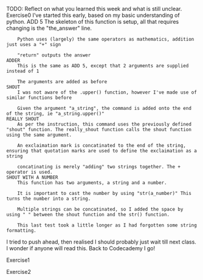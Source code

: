 TODO: Reflect on what you learned this week and what is still unclear.
Exercise0
    I've started this early, based on my basic understanding of python.
    ADD 5
        The skeleton of this function is setup, all that requires changing is the "the_answer" line.
        
        Python uses (largely) the same operators as mathematics, addition just uses a "+" sign
        
        "return" outputs the answer
    ADDER
        This is the same as ADD 5, except that 2 arguments are supplied instead of 1

        The arguments are added as before
    SHOUT
        I was not aware of the .upper() function, however I've made use of similar functions before

        Given the argument "a_string", the command is added onto the end of the string, ie "a_string.upper()"
    REALLY SHOUT
        As per the instruction, this command uses the previously defined "shout" function. The really_shout function calls the shout function using the same argument.

        An exclaimation mark is concatinated to the end of the string, ensuring that quotation marks are used to define the exclaimation as a string

        concatinating is merely "adding" two strings together. The + operator is used.
    SHOUT WITH A NUMBER
        This function has two arguments, a string and a number. 

        It is important to cast the number by using "str(a_number)" This turns the number into a string.

        Multiple strings can be concatinated, so I added the space by using " " between the shout function and the str() function.

        This last test took a little longer as I had forgotten some string formatting.

I tried to push ahead, then realised I should probably just wait till next class. I wonder if anyone will read this. Back to Codecademy I go!

Exercise1



Exercise2
    

    
